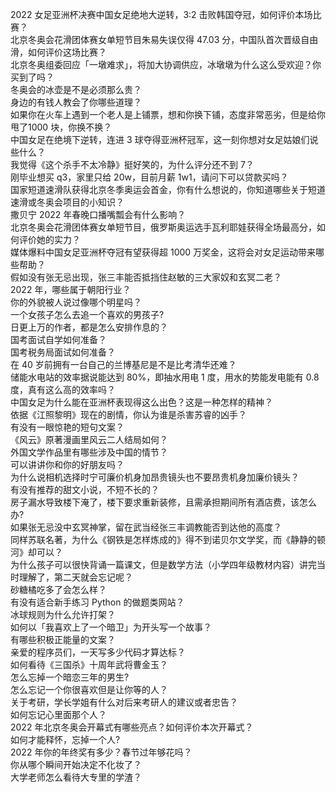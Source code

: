 2022 女足亚洲杯决赛中国女足绝地大逆转，3:2 击败韩国夺冠，如何评价本场比赛？  
北京冬奥会花滑团体赛女单短节目朱易失误仅得 47.03 分，中国队首次晋级自由滑，如何评价这场比赛？  
北京冬奥组委回应「一墩难求」，将加大协调供应，冰墩墩为什么这么受欢迎？你买到了吗？  
冬奥会的冰壶是不是必须那么贵？  
身边的有钱人教会了你哪些道理？  
如果你在火车上遇到一个老人是上铺票，想和你换下铺，态度非常恶劣，但是给你甩了1000 块，你换不换？  
中国女足在绝境下逆转，连进 3 球夺得亚洲杯冠军，这一刻你想对女足姑娘们说些什么？  
我觉得《这个杀手不太冷静》挺好笑的，为什么评分还不到 7？  
刚毕业想买 q3，家里只给 20w，目前月薪 1w1，请问下可以贷款买吗？  
国家短道速滑队获得北京冬季奥运会首金，你有什么想说的，你知道哪些关于短道速滑或冬奥会项目的小知识？  
撒贝宁 2022 年春晚口播嘴瓢会有什么影响？  
北京冬奥会花滑团体赛女单短节目，俄罗斯奥运选手瓦利耶娃获得全场最高分，如何评价她的实力？  
媒体爆料中国女足亚洲杯夺冠有望获得超 1000 万奖金，这将会对女足运动带来哪些帮助？  
假如没有张无忌出现，张三丰能否抵挡住赵敏的三大家奴和玄冥二老？  
2022 年，哪些属于朝阳行业？  
你的外貌被人说过像哪个明星吗？  
一个女孩子怎么去追一个喜欢的男孩子?  
日更上万的作者，都是怎么安排作息的？  
国考面试自学如何准备？  
国考税务局面试如何准备？  
在 40 岁前拥有一台自己的兰博基尼是不是比考清华还难？  
储能水电站的效率据说能达到 80%，即抽水用电 1 度，用水的势能发电能有 0.8 度，真有这么高的效率吗？  
中国女足为什么能在亚洲杯表现得这么出色？这是一种怎样的精神？  
依据《江照黎明》现在的剧情，你认为谁是杀害苏睿的凶手？  
有没有一眼惊艳的短句文案？  
《风云》原著漫画里风云二人结局如何？  
外国文学作品里有哪些涉及中国的情节？  
可以讲讲你和你的好朋友吗？  
为什么说相机选择时宁可廉价机身加昂贵镜头也不要昂贵机身加廉价镜头？  
有没有推荐的甜文小说，不短不长的？  
房子漏水导致楼下淹了，楼下要求重新装修，且需承担期间所有酒店费，该怎么办?  
如果张无忌没中玄冥神掌，留在武当经张三丰调教能否到达他的高度？  
同样苏联名著，为什么《钢铁是怎样炼成的》得不到诺贝尔文学奖，而《静静的顿河》却可以？  
为什么孩子可以很快背诵一篇课文，但是数学方法（小学四年级教材内容）讲完当时理解了，第二天就会忘记呢？  
砂糖橘吃多了会怎么样？  
有没有适合新手练习 Python 的做题类网站？  
冰球规则为什么允许打架？  
如何以「我喜欢上了一个暗卫」为开头写一个故事？  
有哪些积极正能量的文案？  
亲爱的程序员们，一天写多少代码才算达标？  
如何看待《三国杀》十周年武将曹金玉？  
怎么忘掉一个暗恋三年的男生?  
怎么忘记一个你很喜欢但是让你等的人？  
关于考研，学长学姐有什么对后来考研人的建议或者忠告？  
如何忘记心里面那个人？  
2022 年北京冬奥会开幕式有哪些亮点？如何评价本次开幕式？  
如何才能释怀，忘掉一个人?  
2022 年你的年终奖有多少？春节过年够花吗？  
你从哪个瞬间开始决定不化妆了？  
大学老师怎么看待大专里的学渣？  
